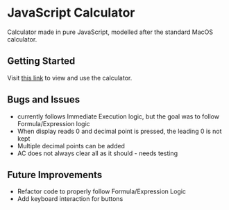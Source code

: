 # JavaScript Calculator

Calculator made in pure JavaScript, modelled after the standard MacOS calculator.

## Getting Started

Visit [this link](https://oliversw.github.io/FAC-precourse-calculator/) to view and use the calculator.

## Bugs and Issues
- currently follows Immediate Execution logic, but the goal was to follow Formula/Expression logic
- When display reads 0 and decimal point is pressed, the leading 0 is not kept
- Multiple decimal points can be added
- AC does not always clear all as it should - needs testing

## Future Improvements
- Refactor code to properly follow Formula/Expression Logic
- Add keyboard interaction for buttons
